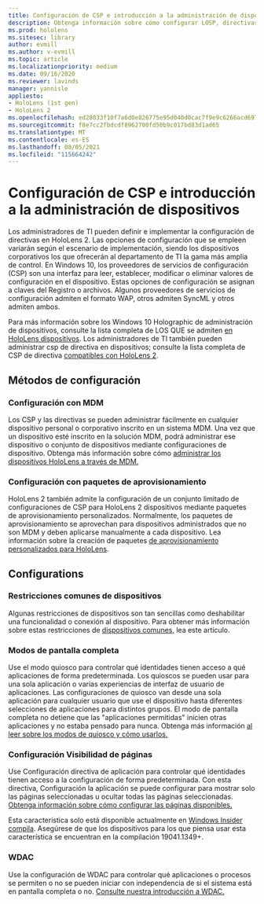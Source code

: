 ```yaml
---
title: Configuración de CSP e introducción a la administración de dispositivos
description: Obtenga información sobre cómo configurar LOSP, directivas y administración de dispositivos mediante mobile Administración de dispositivos paquetes de aprovisionamiento.
ms.prod: hololens
ms.sitesec: library
author: evmill
ms.author: v-evmill
ms.topic: article
ms.localizationpriority: medium
ms.date: 09/16/2020
ms.reviewer: lavinds
manager: yannisle
appliesto:
- HoloLens (1st gen)
- HoloLens 2
ms.openlocfilehash: ed28033f10f7a6d0e826775e95d040d0cac7f9e9c6266acd6975d3532f6d8067
ms.sourcegitcommit: f8e7cc2fbdcdf8962700fd50b9c017bd83d1ad65
ms.translationtype: MT
ms.contentlocale: es-ES
ms.lasthandoff: 08/05/2021
ms.locfileid: "115664242"
---
```

# <a name="configure-csps-and-device-management-overview"></a>Configuración de CSP e introducción a la administración de dispositivos

Los administradores de TI pueden definir e implementar la configuración de directivas en HoloLens 2. Las opciones de configuración que se empleen variarán según el escenario de implementación, siendo los dispositivos corporativos los que ofrecerán al departamento de TI la gama más amplia de control. En Windows 10, los proveedores de servicios de configuración (CSP) son una interfaz para leer, establecer, modificar o eliminar valores de configuración en el dispositivo. Estas opciones de configuración se asignan a claves del Registro o archivos. Algunos proveedores de servicios de configuración admiten el formato WAP, otros admiten SyncML y otros admiten ambos.

Para más información sobre los Windows 10 Holographic de administración de dispositivos, consulte la lista completa de LOS QUE se admiten [en HoloLens dispositivos](/windows/client-management/mdm/configuration-service-provider-reference#hololens).
Los administradores de TI también pueden administrar csp de directiva en dispositivos; consulte la lista completa de CSP de directiva [compatibles con HoloLens 2](/windows/client-management/mdm/policy-csps-supported-by-hololens2).

## <a name="configuration-methods"></a>Métodos de configuración

### <a name="configure-with-mdm"></a>Configuración con MDM

Los CSP y las directivas se pueden administrar fácilmente en cualquier dispositivo personal o corporativo inscrito en un sistema MDM. Una vez que un dispositivo esté inscrito en la solución MDM, podrá administrar ese dispositivo o conjunto de dispositivos mediante configuraciones de dispositivo. Obtenga más información sobre cómo [administrar los dispositivos HoloLens a través de MDM.](hololens-mdm-configure.md)

### <a name="configure-with-provisioning-packages"></a>Configuración con paquetes de aprovisionamiento

HoloLens 2 también admite la configuración de un conjunto limitado de configuraciones de CSP para HoloLens 2 dispositivos mediante paquetes de aprovisionamiento personalizados. Normalmente, los paquetes de aprovisionamiento se aprovechan para dispositivos administrados que no son MDM y deben aplicarse manualmente a cada dispositivo. Lea información sobre la creación de paquetes [de aprovisionamiento personalizados para HoloLens](hololens-provisioning.md).

## <a name="configurations"></a>Configurations

### <a name="common-device-restrictions"></a>Restricciones comunes de dispositivos

Algunas restricciones de dispositivos son tan sencillas como deshabilitar una funcionalidad o conexión al dispositivo. Para obtener más información sobre estas restricciones de [dispositivos comunes,](hololens-common-device-restrictions.md) lea este artículo.

### <a name="kiosk-modes"></a>Modos de pantalla completa

Use el modo quiosco para controlar qué identidades tienen acceso a qué aplicaciones de forma predeterminada. Los quioscos se pueden usar para una sola aplicación o varias experiencias de interfaz de usuario de aplicaciones. Las configuraciones de quiosco van desde una sola aplicación para cualquier usuario que use el dispositivo hasta diferentes selecciones de aplicaciones para distintos grupos. El modo de pantalla completa no detiene que las "aplicaciones permitidas" inicien otras aplicaciones y no estaba pensado para nunca. Obtenga más información [al leer sobre los modos de quiosco y cómo usarlos.](hololens-kiosk.md)

### <a name="settings-page-visibility"></a>Configuración Visibilidad de páginas

Use Configuración directiva de aplicación para controlar qué identidades tienen acceso a la configuración de forma predeterminada. Con esta directiva, Configuración la aplicación se puede configurar para mostrar solo las páginas seleccionadas u ocultar todas las páginas seleccionadas. [Obtenga información sobre cómo configurar las páginas disponibles.](settings-uri-list.md)

Esta característica solo está disponible actualmente en [Windows Insider compila](hololens-insider.md). Asegúrese de que los dispositivos para los que piensa usar esta característica se encuentran en la compilación 19041.1349+.

### <a name="wdac"></a>WDAC

Use la configuración de WDAC para controlar qué aplicaciones o procesos se permiten o no se pueden iniciar con independencia de si el sistema está en pantalla completa o no.
[Consulte nuestra introducción a WDAC.](windows-defender-application-control-wdac.md)
